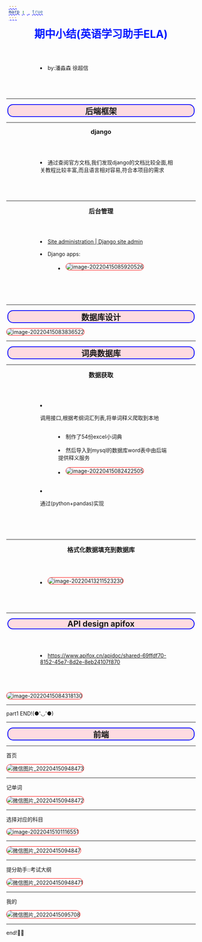 ```yaml
---
marp: true
---
```

<style>
   h1 {
  color: rgb(0, 26, 255);
}

h2 {
  border: solid 2px blue;
  background-color: rgba(255, 192, 203, 0.562);
  border-radius: 15px;
}
h1,
h2,
h3,
h4,
span {
  text-align: center;
  margin: 0.2rem;
  margin-top: 0.1rem;
}

/* img[src*="#thumbnail"] {
   width:50px;
   height:100px;
}
img[src~="thumbnail"] {
   width:150px;
   height:100px;
} */
/* img[src~="bordered"] {
   border: 1px solid black;
} */

ul {
  box-sizing: border-box;
  /* border:solid 1px blue; */
  padding: inherit;
  margin: 0 auto;
  /* max-height:90%; */
}
li {
  box-sizing: border-box;
  /* max-height:98%; */
  /* position:relative; */
  /* border:solid 1px; */
  border-radius: 0.5rem;
  list-style: inside;
  text-align: left;
  margin-left: 2rem;
  padding: 0.5rem;
}
section {
  border: dotted;
  padding: 0.2rem;
  /* max-height:90vh; */
  /* height:700px; */
  /* display:flex;
  flex-flow:wrap;
  align-items:center;
  justify-content:center; */
}
blockquote,
ul,
section,
img,
p,
div {
  overflow: auto;
  box-sizing: border-box;
  max-height: 98%;
}
/* li ul{
  border:solid 1px
} */
citation {
  background: aqua;
}
section p{
   margin:auto
}
img {
  box-sizing: border-box;
  max-height: 75vh;
  /* max-height:570px; */
  border: solid 1px red;
  margin: auto;
  border-radius: 1rem;
  object-fit: contain;
  /* float:right; */
  /* width:260px; */
  /* height:600px; */
}
code {
  color: red;
  text-decoration: underline wavy blue 1px;
}
</style>

# 期中小结(英语学习助手ELA)
- by:潘淼森 徐超信
___
## 后端框架
___
### django

- 通过查阅官方文档,我们发现django的文档比较全面,相关教程比较丰富,而且语言相对容易,符合本项目的需求

---



### 后台管理

- [Site administration | Django site admin](http://127.0.0.1:8000/admin/)
- Django apps:
  - ![image-20220415085920526](https://s2.loli.net/2022/04/15/w5kAL4Babu7xEPi.png)

___
## 数据库设计

![image-20220415083836522](https://s2.loli.net/2022/04/15/6D8EvftKGlikrBW.png)
___
## 词典数据库
___
### 数据获取

- 调用接口,根据考纲词汇列表,将单词释义爬取到本地
  - 制作了54份excel小词典
  - 然后导入到mysql的数据库word表中由后端提供释义服务
  - ![image-20220415082422505](https://s2.loli.net/2022/04/15/jNpOm5zDIsU4JKP.png)

- 通过(python+pandas)实现
___
### 格式化数据填充到数据库

- ![image-20220413211523230](https://s2.loli.net/2022/04/13/lTfQZ4co2rFWgip.png)
___
## API design apifox

- https://www.apifox.cn/apidoc/shared-69ffdf70-8152-45e7-8d2e-8eb24107f870

![image-20220415084318130](https://s2.loli.net/2022/04/15/fdEYSwCgZXOh25J.png)
___


part1 END!(●'◡'●)


___


## 前端

___

首页

![微信图片_202204150948473](https://s2.loli.net/2022/04/15/QtEn4FDGupdeso3.png)
___

记单词

![微信图片_202204150948472](https://s2.loli.net/2022/04/15/XsjihqLa5WgOuVo.png)



___

选择对应的科目

![image-20220415101116551](https://s2.loli.net/2022/04/15/ZXhBqdj3MDEuly7.png)
___

![微信图片_20220415094847](https://s2.loli.net/2022/04/15/f3ctwVU6AFkoLav.png)

___



提分助手::考试大纲

![微信图片_202204150948471](https://s2.loli.net/2022/04/15/d3Ge4ZguqjBDlzC.png)

___



我的


![微信图片_20220415095708](https://s2.loli.net/2022/04/15/FB1Q3yuxXU7aPWS.png)


___

end!😶‍🌫️